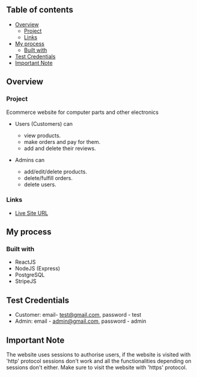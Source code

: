 ## Table of contents

- [Overview](#overview)
  - [Project](#project)
  - [Links](#links)
- [My process](#my-process)
  - [Built with](#built-with)
- [Test Credentials](#test-credentials)
- [Important Note](#important-note)

## Overview

### Project

Ecommerce website for computer parts and other electronics

- Users (Customers) can 
  - view products.
  - make orders and pay for them.
  - add and delete their reviews. 

- Admins can 
  - add/edit/delete products.
  - delete/fulfill orders.
  - delete users.

### Links

- [Live Site URL](https://ecommerce-website-khaki.vercel.app/)

## My process

### Built with

- ReactJS
- NodeJS (Express)
- PostgreSQL
- StripeJS

## Test Credentials 

- Customer: email- test@gmail.com, password - test
- Admin:  email - admin@gmail.com, password - admin

## Important Note

The website uses sessions to authorise users, if the website is visited with 'http' protocol sessions don't work and all the functionalities depending on sessions don't either. Make sure to visit the website with 'https' protocol.
